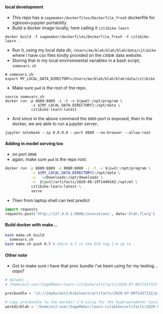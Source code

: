 

#### local development
* This repo has a `sagemaker/dockerfiles/Dockerfile_fresh` dockerfile for xgboost+jupyter portability
* Build a docker image locally, here calling it `citibike-learn`
```
docker build -f sagemaker/dockerfiles/Dockerfile_fresh -t citibike-learn .
```

* Run it, using my local data dir, `/Users/me/blah/blah/blah/data/citibike` where I have csv files kindly provided on the citibik data website.
* Storing that in my local environmental variables in a bash script, `somevars.sh`

```
# somevars.sh
export MY_LOCAL_DATA_DIRECTORY=/Users/me/blah/blah/blah/data/citibike
```

* Make sure `pwd` is the root of the repo.
```
source somevars.sh
docker run -p 8889:8889 -i -t -v $(pwd):/opt/program \
            -v ${MY_LOCAL_DATA_DIRECTORY}:/opt/data \
            citibike-learn:latest
```
* And since in the above command the `8889` port is exposed, then in the docker, we are able to run a jupyter server..
```
jupyter notebook --ip 0.0.0.0 --port 8889 --no-browser --allow-root
```


#### Adding in model serving too
* on port `8080`
* again, make sure `pwd` is the repo root.
```bash
docker run -p 8889:8889 -p 8080:8080 -i -t -v $(pwd):/opt/program \
            -v ${MY_LOCAL_DATA_DIRECTORY}:/opt/data \
            -v   ~/Downloads:/opt/downloads \
            -v  $(pwd)/artifacts/2020-08-19T144654Z:/opt/ml \
            citibike-learn:latest \
            serve
```

* Then from laptop shell can test predict

```python
import requests
requests.post('http://127.0.0.1:8080/invocations', data='blah,flarg')

```

#### Build docker with make...

```bash
bash make.sh build
. somevars.sh
bash make.sh push 0.7 # where 0.7 is the ECR tag I'm up to .
```

#### Other note

* Got to make sure i have that proc bundle i've been using for my testing... oops?

```python
# datadir..
# /home/ec2-user/SageMaker/learn-citibike/artifacts/2020-07-08T143732Z

procbundle = 's3://{mybucket}/bikelearn/artifacts/2020-07-08T143732Z/proc_bundle.joblib'

# copy procbundle to the workdir i'm using for the hyperparameter tuning ..
workdirblah = '/home/ec2-user/SageMaker/learn-citibike/artifacts/2020-07-10T135910Z/work.log'
```
